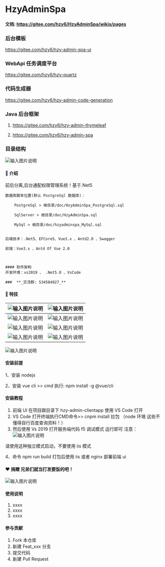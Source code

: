 # HzyAdminSpa

#### 文档: https://gitee.com/hzy6/HzyAdminSpa/wikis/pages

### 后台模板
https://gitee.com/hzy6/hzy-admin-spa-ui

### WebApi 任务调度平台
https://gitee.com/hzy6/hzy-quartz

### 代码生成器 

https://gitee.com/hzy6/hzy-admin-code-generation

### Java 后台框架

1. https://gitee.com/hzy6/hzy-admin-thymeleaf

2. https://gitee.com/hzy6/hzy-admin-spa

### 目录结构

![输入图片说明](https://images.gitee.com/uploads/images/2021/0613/232440_1931f2ad_1242080.png "屏幕截图.png")

#### :yellow_heart: 介绍 
前后分离,后台通配权限管理系统！基于.Net5

    数据库脚本位置(默认 PostgreSql 数据库)：

        PostgreSql > 根目录/doc/HzyAdminSpa_PostgreSql.sql

        SqlServer > 根目录/doc/HzyAdminSpa.sql

        MySql > 根目录/doc/hzyadminspa_MySql.sql


    后端技术：.Net5、EFCore5、Vue3.x 、Antd2.0 、Swagger
    
    前端：Vue3.x 、Antd Of Vue 2.0
    
    
    
    #### 软件架构
    开发环境：vs2019 、 .Net5.0 、VsCode
    
    ###  **_交流群: 534584927_** 



#### :cherries:  特技

| ![输入图片说明](https://images.gitee.com/uploads/images/2021/0528/155729_75be773c_1242080.png "屏幕截图.png") | ![输入图片说明](https://images.gitee.com/uploads/images/2021/0528/185359_45c10fc9_1242080.png "屏幕截图.png") |
|-----------------------------------------------------------------------------------------------------|-----------------------------------------------------------------------------------------------------|
| ![输入图片说明](https://images.gitee.com/uploads/images/2021/0528/185433_ef82bd42_1242080.png "屏幕截图.png") | ![输入图片说明](https://images.gitee.com/uploads/images/2021/0528/185506_3b83a405_1242080.png "屏幕截图.png") |
| ![输入图片说明](https://images.gitee.com/uploads/images/2021/0528/185540_4413085e_1242080.png "屏幕截图.png") | ![输入图片说明](https://images.gitee.com/uploads/images/2021/0528/185607_28ae4ec3_1242080.png "屏幕截图.png") |
| ![输入图片说明](https://images.gitee.com/uploads/images/2021/0528/185635_47a24fd9_1242080.png "屏幕截图.png") | ![输入图片说明](https://images.gitee.com/uploads/images/2021/0528/185701_b96e2f6c_1242080.png "屏幕截图.png") |

![输入图片说明](https://images.gitee.com/uploads/images/2021/0607/200025_8a62b4ca_1242080.png "屏幕截图.png")


#### 安装前提

1、安装 nodejs

2、安装 vue cli >> cmd 执行: npm install -g @vue/cli

#### 安装教程

1. 前端 UI 在项目跟目录下 hzy-admin-clientapp 使用 VS Code 打开
2. VS Code 打开终端执行CMD命令>> cnpm install 拉包 （node 环境 这些不懂得自行百度查询资料！）
3. 然后使用 Vs 2019 打开服务端代码 f5 调试模式 运行即可
注意：![输入图片说明](https://images.gitee.com/uploads/images/2019/1224/131124_8c2c3463_1242080.png "屏幕截图.png")

请使用这种独立模式启动，不要使用 iis 模式


4、命令 npm run build 打包后使用 iis 或者 nginx 部署前端 ui



####  :heart: 捐赠 兄弟们就当打发要饭的吧！
![输入图片说明](https://images.gitee.com/uploads/images/2020/1216/105734_96c2122c_1242080.png "未标题-1.png")


#### 使用说明

1.  xxxx
2.  xxxx
3.  xxxx

#### 参与贡献

1.  Fork 本仓库
2.  新建 Feat_xxx 分支
3.  提交代码
4.  新建 Pull Request




